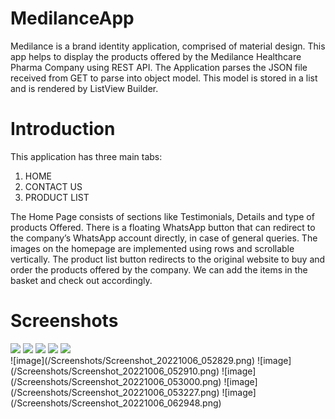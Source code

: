 # MedilanceApp
Medilance is a brand identity application, comprised of material design. This app helps to display the products offered by the Medilance Healthcare Pharma Company using REST API. The Application parses the JSON file received from GET to parse into object model. This model is stored in a list and is rendered by ListView Builder.

# Introduction
This application has three main tabs:
1) HOME
2) CONTACT US
3) PRODUCT LIST

The Home Page consists of sections like Testimonials, Details and type of products Offered.
There is a floating WhatsApp button that can redirect to the company’s WhatsApp account directly, in case of general queries. The images on the homepage are implemented using rows and scrollable vertically.
The product list button redirects to the original website to buy and order the products offered by the company. We can add the items in the basket and check out accordingly.
# Screenshots
<div>
  <img src="/Screenshots/Screenshot_20221006_052829.png">
  <img src="/Screenshots/Screenshot_20221006_052910.png">
  <img src="/Screenshots/Screenshot_20221006_053000.png">
  <img src="/Screenshots/Screenshot_20221006_053227.png">
  <img src="/Screenshots/Screenshot_20221006_062948.png">
</div>
![image](/Screenshots/Screenshot_20221006_052829.png)
![image](/Screenshots/Screenshot_20221006_052910.png)
![image](/Screenshots/Screenshot_20221006_053000.png)
![image](/Screenshots/Screenshot_20221006_053227.png)
![image](/Screenshots/Screenshot_20221006_062948.png)
